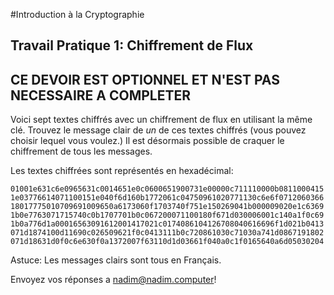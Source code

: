 #Introduction à la Cryptographie
## Travail Pratique 1: Chiffrement de Flux
## CE DEVOIR EST OPTIONNEL ET N'EST PAS NECESSAIRE A COMPLETER

Voici sept textes chiffrés avec un chiffrement de flux en utilisant la même clé. Trouvez le message clair de *un* de ces textes chiffrés (vous pouvez choisir lequel vous voulez.) Il est désormais possible de craquer le chiffrement de tous les messages.

Les textes chiffrées sont représentés en hexadécimal:

`01001e631c6e0965631c0014651e0c0600651900731e00000c711110000b0811000415`
`1e03776614071100151e040f6d160b1772061c04750961020771130c6e6f0712060366`
`18017775010709691009650a6173060f1703740f751e150269041b000009020e1c6369`
`1b0e7763071715740c0b1707701b0c067200071100180f671d030006001c140a1f0c69`
`1b0a776d1a00016563091612001417021c0174086104126708040616696f1d021b0413`
`071d1874100d11690c026509621f0c0413111b0c720861030c71030a741d0867191802`
`071d18631d0f0c6e630f0a1372007f63110d1d03661f040a0c1f0165640a6d05030204`

Astuce: Les messages clairs sont tous en Français.

Envoyez vos réponses a nadim@nadim.computer!

